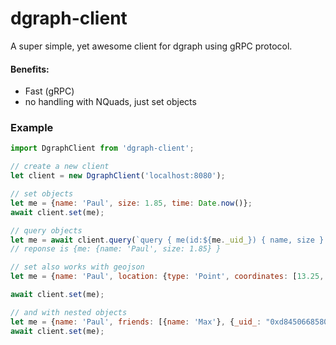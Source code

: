 # dgraph-client

A super simple, yet awesome client for dgraph using gRPC protocol. 

#### Benefits:
 - Fast (gRPC)
 - no handling with NQuads, just set objects

### Example
 
```javascript
import DgraphClient from 'dgraph-client';

// create a new client
let client = new DgraphClient('localhost:8080');

// set objects
let me = {name: 'Paul', size: 1.85, time: Date.now()};
await client.set(me); 

// query objects
let me = await client.query(`query { me(id:${me._uid_}) { name, size } }`); 
// reponse is {me: {name: 'Paul', size: 1.85} } 

// set also works with geojson
let me = {name: 'Paul', location: {type: 'Point', coordinates: [13.25, 52.14]}};

await client.set(me);

// and with nested objects
let me = {name: 'Paul', friends: [{name: 'Max'}, {_uid_: "0xd8450668580bf30f"}]};
await client.set(me);

```